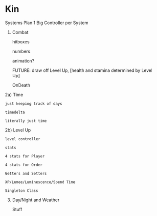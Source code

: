 # Kin



Systems Plan
1 Big Controller per System

1) Combat

	hitboxes
  
	numbers
  
	animation?
  
	FUTURE: draw off Level Up, [health and stamina determined by Level Up]
  
	OnDeath
  
2a) Time

	just keeping track of days
  
	timedelta
  
	literally just time
  
2b) Level Up

	level controller
  
	stats
  
	4 stats for Player
  
	4 stats for Order
  
	Getters and Setters
  
	XP/Lumee/Luminescence/Spend Time
  
	Singleton Class 
  
3) Day/Night and Weather

	Stuff
